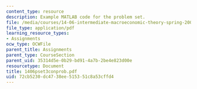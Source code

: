 ```yaml
---
content_type: resource
description: Example MATLAB code for the problem set.
file: /media/courses/14-06-intermediate-macroeconomic-theory-spring-2004/72cb5230dc4738ee515351c8a53cffd4_1406pset3conprob.pdf
file_type: application/pdf
learning_resource_types:
- Assignments
ocw_type: OCWFile
parent_title: Assignments
parent_type: CourseSection
parent_uid: 35314d5e-0b29-bd91-4a7b-2be4e823d00e
resourcetype: Document
title: 1406pset3conprob.pdf
uid: 72cb5230-dc47-38ee-5153-51c8a53cffd4
---
```

